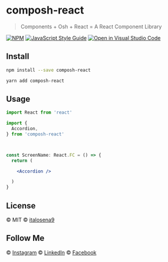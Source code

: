 # composh-react

> Components + Osh + React = A React Component Library


[![NPM](https://img.shields.io/npm/v/composh-react.svg)](https://www.npmjs.com/package/composh-react) [![JavaScript Style Guide](https://img.shields.io/badge/code_style-standard-brightgreen.svg)](https://standardjs.com)
[![Open in Visual Studio Code](https://img.shields.io/static/v1?logo=visualstudiocode&label=&message=Open%20in%20Visual%20Studio%20Code&labelColor=2c2c32&color=007acc&logoColor=007acc)](https://open.vscode.dev/organization/repository)


## Install

```bash
npm install --save composh-react
```

```bash
yarn add composh-react
```



## Usage

```jsx
import React from 'react'

import {
  Accordion,
} from 'composh-react'



const ScreenName: React.FC = () => {
  return (

    <Accordion />

  )
}
```



## License

© MIT
© [italosena9](https://github.com/italosena9)



## Follow Me

 © [Instagram](https://instagram.com/italo_senaa)
 © [LinkedIn](https://linkedin.com/italo_sena)
 © [Facebook](https://facebook.com/italo_sena)


